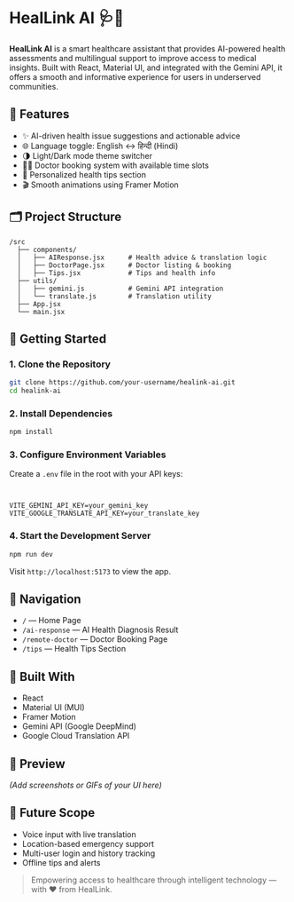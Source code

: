 # HealLink AI 🩺🤖

**HealLink AI** is a smart healthcare assistant that provides AI-powered health assessments and multilingual support to improve access to medical insights. Built with React, Material UI, and integrated with the Gemini API, it offers a smooth and informative experience for users in underserved communities.

## 🌟 Features

- ✨ AI-driven health issue suggestions and actionable advice
- 🌐 Language toggle: English ↔ हिन्दी (Hindi)
- 🌗 Light/Dark mode theme switcher
- 👩‍⚕️ Doctor booking system with available time slots
- 🧠 Personalized health tips section
- 🎬 Smooth animations using Framer Motion

## 🗂️ Project Structure

```
/src
  ├── components/
  │   ├── AIResponse.jsx      # Health advice & translation logic
  │   ├── DoctorPage.jsx      # Doctor listing & booking
  │   ├── Tips.jsx            # Tips and health info
  ├── utils/
  │   ├── gemini.js           # Gemini API integration
  │   └── translate.js        # Translation utility
  ├── App.jsx
  └── main.jsx
```

## 🚀 Getting Started

### 1. Clone the Repository

```bash
git clone https://github.com/your-username/healink-ai.git
cd healink-ai
```

### 2. Install Dependencies

```bash
npm install
```

### 3. Configure Environment Variables

Create a `.env` file in the root with your API keys:

```


VITE_GEMINI_API_KEY=your_gemini_key
VITE_GOOGLE_TRANSLATE_API_KEY=your_translate_key
```

### 4. Start the Development Server

```bash
npm run dev
```

Visit `http://localhost:5173` to view the app.

## 🔗 Navigation

- `/` — Home Page
- `/ai-response` — AI Health Diagnosis Result
- `/remote-doctor` — Doctor Booking Page
- `/tips` — Health Tips Section

## 🧰 Built With

- React
- Material UI (MUI)
- Framer Motion
- Gemini API (Google DeepMind)
- Google Cloud Translation API

## 📸 Preview

*(Add screenshots or GIFs of your UI here)*

## 🧠 Future Scope

- Voice input with live translation
- Location-based emergency support
- Multi-user login and history tracking
- Offline tips and alerts

> Empowering access to healthcare through intelligent technology — with ❤️ from HealLink.
